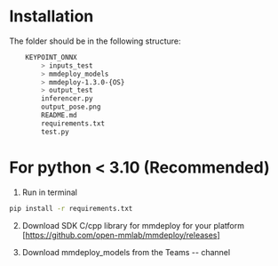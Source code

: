 # Installation

The folder should be in the following structure:

```bash
    KEYPOINT_ONNX
        > inputs_test
        > mmdeploy_models
        > mmdeploy-1.3.0-{OS}
        > output_test
        inferencer.py
        output_pose.png
        README.md
        requirements.txt
        test.py
```

# For python < 3.10 (Recommended)

1. Run in terminal

```bash
pip install -r requirements.txt
```

2. Download SDK C/cpp library for mmdeploy for your platform [https://github.com/open-mmlab/mmdeploy/releases]

3. Download mmdeploy_models from the Teams -- channel

